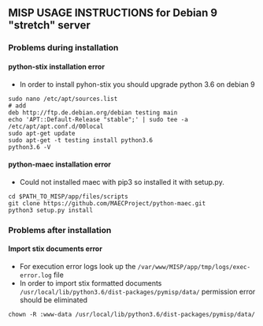 MISP USAGE INSTRUCTIONS for Debian 9 "stretch" server
-----------------------------------------------------

### Problems during installation
#### python-stix installation error
- In order to install pyhon-stix you should upgrade python 3.6 on debian 9
```
sudo nano /etc/apt/sources.list
# add
deb http://ftp.de.debian.org/debian testing main
echo 'APT::Default-Release "stable";' | sudo tee -a /etc/apt/apt.conf.d/00local
sudo apt-get update
sudo apt-get -t testing install python3.6
python3.6 -V
```
#### python-maec installation error
- Could not installed maec with pip3 so installed it with setup.py.
```
cd $PATH_TO_MISP/app/files/scripts
git clone https://github.com/MAECProject/python-maec.git
python3 setup.py install
```

### Problems after installation
#### Import stix documents error
- For execution error logs look up the `/var/www/MISP/app/tmp/logs/exec-error.log` file
- In order to import stix formatted documents `/usr/local/lib/python3.6/dist-packages/pymisp/data/` permission error should be eliminated
```
chown -R :www-data /usr/local/lib/python3.6/dist-packages/pymisp/data/
```
